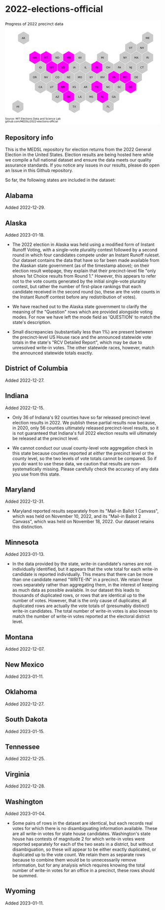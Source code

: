 # 2022-elections-official

![](precinct_progress_map_.png "Title")

## Repository info
This is the MEDSL repository for election returns from the 2022 General Election in the United States. Election results are being hosted here while we compile a full national dataset and ensure the data meets our quality assurance standards. If you notice any issues in our results, please do open an Issue in this Github repository. 

So far, the following states are included in the dataset:

## Alabama

Added 2022-12-29. 

## Alaska

Added 2023-01-18.

* The 2022 election in Alaska was held using a modified form of Instant Runoff Voting, with a single-vote plurality contest followed by a second round in which four candidates compete under an Instant Runoff ruleset. Our dataset contains the data that have so far been made available from the Alaskan state government (as of the timestamp above); on their election result webpage, they explain that their precinct-level file "only shows 1st Choice results from Round 1." However, this appears to refer not to the vote counts generated by the initial single-vote plurality contest, but rather the number of first-place rankings that each candidate received in the second round (so, these are the vote counts in the Instant Runoff contest before any redistribution of votes).

* We have reached out to the Alaska state government to clarify the meaning of the "Question" rows which are provided alongside voting modes. For now we have left the mode field as 'QUESTION' to match the state's description.

* Small discrepancies (substantially less than 1%) are present between the precinct-level US House race and the announced statewide vote totals in the state's "RCV Detailed Report", which may be due to unresolved write-in votes. The other statewide races, however, match the announced statewide totals exactly.

## District of Columbia

Added 2022-12-27. 

## Indiana

Added 2022-12-15.

* Only 36 of Indiana's 92 counties have so far released precinct-level election results in 2022. We publish these partial results now because, in 2020, only 56 counties ultimately released precinct-level results, so it is not guaranteed that Indiana's full 2022 election results will ultimately be released at the precinct level.

* We cannot conduct our usual county-level vote aggregation check in this state because counties reported at _either_ the precinct level or the county level, so the two levels of vote totals cannot be compared. So if you do want to use these data, we caution that results are non-systematically missing. Please carefully check the accuracy of any data you use from this state.

## Maryland

Added 2022-12-31.

* Maryland reported results separately from its "Mail-in Ballot 1 Canvass", which was held on November 10, 2022, and its "Mail-in Ballot 2 Canvass", which was held on November 18, 2022. Our dataset retains this distinction.

## Minnesota

Added 2023-01-13.

* In the data provided by the state, write-in candidate's names are not individually identified, but it appears that the vote total for each write-in candidate is reported individually. This means that there can be more than one candidate named "WRITE-IN" in a precinct. We retain these rows separately rather than aggregating them, in the interest of keeping as much data as possible available. In our dataset this leads to thousands of duplicated rows, or rows that are identical up to the number of votes. However, that is the only cause of duplicates; all duplicated rows are actually the vote totals of (presumably distinct) write-in candidates. The total number of write-in votes is also known to match the number of write-in votes reported at the electoral district level.

## Montana

Added 2022-12-07. 

## New Mexico

Added 2023-01-11. 

## Oklahoma

Added 2022-12-27. 

## South Dakota

Added 2023-01-15. 

## Tennessee

Added 2022-12-25. 

## Virginia

Added 2022-12-28. 

## Washington

Added 2023-01-04.

* Some pairs of rows in the dataset are identical, but each records real votes for which there is no disambiguating information available. These are all write-in votes for state house candidates. Washington's state house has contests of magnitude 2 for which write-in votes were reported separately for each of the two seats in a district, but without disambiguation, so these will appear to be either exactly duplicated, or duplicated up to the vote count. We retain them as separate rows because to combine them would be to unnecessarily remove information, but for any analysis which requires knowing the total number of write-in votes for an office in a precinct, these rows should be summed.

## Wyoming

Added 2023-01-11.
